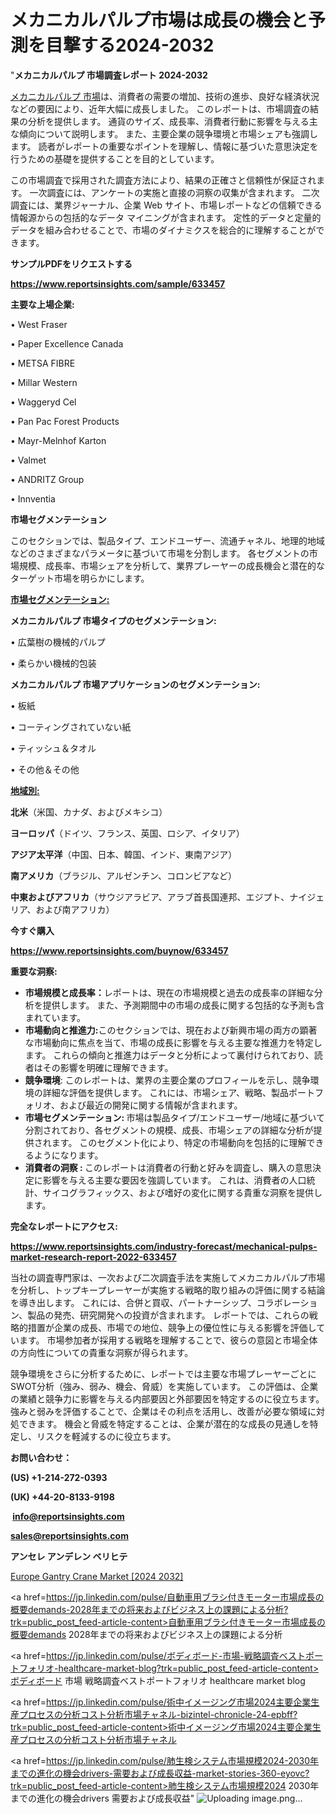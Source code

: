 # メカニカルパルプ市場は成長の機会と予測を目撃する2024-2032

"<strong>メカニカルパルプ 市場調査レポート 2024-2032</strong>

<a href=https://www.reportsinsights.com/sample/633457>メカニカルパルプ 市場</a>は、消費者の需要の増加、技術の進歩、良好な経済状況などの要因により、近年大幅に成長しました。 このレポートは、市場調査の結果の分析を提供します。 通貨のサイズ、成長率、消費者行動に影響を与える主な傾向について説明します。 また、主要企業の競争環境と市場シェアも強調します。 読者がレポートの重要なポイントを理解し、情報に基づいた意思決定を行うための基礎を提供することを目的としています。

この市場調査で採用された調査方法により、結果の正確さと信頼性が保証されます。 一次調査には、アンケートの実施と直接の洞察の収集が含まれます。 二次調査には、業界ジャーナル、企業 Web サイト、市場レポートなどの信頼できる情報源からの包括的なデータ マイニングが含まれます。 定性的データと定量的データを組み合わせることで、市場のダイナミクスを総合的に理解することができます。

<strong><b>サンプルPDFをリクエストする</b></strong>

<a href=https://www.reportsinsights.com/sample/633457><strong><u>https://www.reportsinsights.com/sample/633457</u></strong></a>

<strong>主要な上場企業:</strong>

• West Fraser

• Paper Excellence Canada

• METSA FIBRE

• Millar Western

• Waggeryd Cel

• Pan Pac Forest Products

• Mayr-Melnhof Karton

• Valmet

• ANDRITZ Group

• Innventia

<strong>市場セグメンテーション</strong>

このセクションでは、製品タイプ、エンドユーザー、流通チャネル、地理的地域などのさまざまなパラメータに基づいて市場を分割します。 各セグメントの市場規模、成長率、市場シェアを分析して、業界プレーヤーの成長機会と潜在的なターゲット市場を明らかにします。

<strong><u>市場セグメンテーション</u></strong><strong><u>:</u></strong>

<strong>メカニカルパルプ 市場タイプのセグメンテーション:</strong>

• 広葉樹の機械的パルプ

• 柔らかい機械的包装

<strong>メカニカルパルプ 市場アプリケーションのセグメンテーション:</strong>

• 板紙

• コーティングされていない紙

• ティッシュ＆タオル

• その他＆その他

<strong><u>地域別</u></strong><strong><u>:</u></strong>

<strong>北米</strong>（米国、カナダ、およびメキシコ）

<strong>ヨーロッパ</strong>（ドイツ、フランス、英国、ロシア、イタリア）

<strong>アジア太平洋</strong>（中国、日本、韓国、インド、東南アジア）

<strong>南アメリカ</strong>（ブラジル、アルゼンチン、コロンビアなど）

<strong>中東およびアフリカ</strong>（サウジアラビア、アラブ首長国連邦、エジプト、ナイジェリア、および南アフリカ）

<strong>今すぐ購入</strong>

<a href=https://www.reportsinsights.com/buynow/633457><strong><u>https://www.reportsinsights.com/buynow/633457</u></strong></a>

<strong>重要な洞察:</strong>
<ul>
  <li><strong>市場規模と成長率：</strong>レポートは、現在の市場規模と過去の成長率の詳細な分析を提供します。 また、予測期間中の市場の成長に関する包括的な予測も含まれています。</li>
  <li><strong>市場動向と推進力:</strong>このセクションでは、現在および新興市場の両方の顕著な市場動向に焦点を当て、市場の成長に影響を与える主要な推進力を特定します。 これらの傾向と推進力はデータと分析によって裏付けられており、読者はその影響を明確に理解できます。</li>
  <li><strong>競争環境</strong>: このレポートは、業界の主要企業のプロフィールを示し、競争環境の詳細な評価を提供します。 これには、市場シェア、戦略、製品ポートフォリオ、および最近の開発に関する情報が含まれます。</li>
  <li><strong>市場セグメンテーション: </strong>市場は製品タイプ/エンドユーザー/地域に基づいて分割されており、各セグメントの規模、成長、市場シェアの詳細な分析が提供されます。 このセグメント化により、特定の市場動向を包括的に理解できるようになります。</li>
  <li><strong>消費者の洞察 : </strong>このレポートは消費者の行動と好みを調査し、購入の意思決定に影響を与える主要な要因を強調しています。 これは、消費者の人口統計、サイコグラフィックス、および嗜好の変化に関する貴重な洞察を提供します。</li>
</ul>
<strong>完全なレポートにアクセス:</strong>

<a href=https://www.reportsinsights.com/industry-forecast/mechanical-pulps-market-research-report-2022-633457><strong><u><b>https://www.reportsinsights.com/industry-forecast/mechanical-pulps-market-research-report-2022-633457</b></u></strong></a>

当社の調査専門家は、一次および二次調査手法を実施してメカニカルパルプ市場を分析し、トップキープレーヤーが実施する戦略的取り組みの評価に関する結論を導き出します。 これには、合併と買収、パートナーシップ、コラボレーション、製品の発売、研究開発への投資が含まれます。 レポートでは、これらの戦略的措置が企業の成長、市場での地位、競争上の優位性に与える影響を評価しています。 市場参加者が採用する戦略を理解することで、彼らの意図と市場全体の方向性についての貴重な洞察が得られます。

競争環境をさらに分析するために、レポートでは主要な市場プレーヤーごとにSWOT分析（強み、弱み、機会、脅威）を実施しています。 この評価は、企業の業績と競争力に影響を与える内部要因と外部要因を特定するのに役立ちます。 強みと弱みを評価することで、企業はその利点を活用し、改善が必要な領域に対処できます。 機会と脅威を特定することは、企業が潜在的な成長の見通しを特定し、リスクを軽減するのに役立ちます。

<strong>お問い合わせ：</strong>

<strong>(US) +1-214-272-0393</strong>

<strong>(UK) +44-20-8133-9198</strong>

<strong> </strong><a href=info@reportsinsights.com><strong><u>info@reportsinsights.com</u></strong></a>

<a href=sales@reportsinsights.com><strong><u>sales@reportsinsights.com</u></strong></a>

<strong>アンセレ アンデレン ベリヒテ</strong>

<a href=https://www.linkedin.com/pulse/europe-gantry-crane-markets-trends-growth-drivers-gconf/>Europe Gantry Crane Market [2024 2032]</a>

<a href=https://jp.linkedin.com/pulse/自動車用ブラシ付きモーター市場成長の概要demands-2028年までの将来およびビジネス上の課題による分析?trk=public_post_feed-article-content>自動車用ブラシ付きモーター市場成長の概要demands 2028年までの将来およびビジネス上の課題による分析</a>

<a href=https://jp.linkedin.com/pulse/ボディボード-市場-戦略調査ベストポートフォリオ-healthcare-market-blog?trk=public_post_feed-article-content>ボディボード 市場 戦略調査ベストポートフォリオ healthcare market blog</a>

<a href=https://jp.linkedin.com/pulse/術中イメージング市場2024主要企業生産プロセスの分析コスト分析市場チャネル-bizintel-chronicle-24-epbff?trk=public_post_feed-article-content>術中イメージング市場2024主要企業生産プロセスの分析コスト分析市場チャネル</a>

<a href=https://jp.linkedin.com/pulse/肺生検システム市場規模2024-2030年までの進化の機会drivers-需要および成長収益-market-stories-360-eyovc?trk=public_post_feed-article-content>肺生検システム市場規模2024 2030年までの進化の機会drivers 需要および成長収益</a>"
![Uploading image.png…]()
